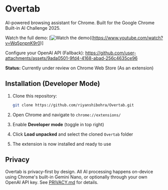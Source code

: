 # Overtab

AI-powered browsing assistant for Chrome. Built for the Google Chrome Built-in AI Challenge 2025.

Watch the full demo:
[![Watch the demo](https://img.youtube.com/vi/Wq5pnpnK9r0/maxresdefault.jpg)((https://www.youtube.com/watch?v=Wq5pnpnK9r0)]

Configure your OpenAI API (Fallback):
https://github.com/user-attachments/assets/9ada0501-9fd4-4168-abad-256c4635ce96

**Status:** Currently under review on Chrome Web Store (As an extension)

## Installation (Developer Mode)

1. Clone this repository:
   ```bash
   git clone https://github.com/riyanshibohra/Overtab.git
   ```

2. Open Chrome and navigate to `chrome://extensions/`

3. Enable **Developer mode** (toggle in top right)

4. Click **Load unpacked** and select the cloned `Overtab` folder

5. The extension is now installed and ready to use

## Privacy

Overtab is privacy-first by design. All AI processing happens on-device using Chrome's built-in Gemini Nano, or optionally through your own OpenAI API key. See [PRIVACY.md](PRIVACY.md) for details.
